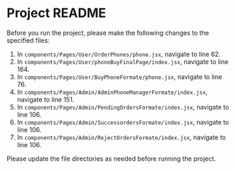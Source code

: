 # Project README

Before you run the project, please make the following changes to the specified files:

1. In `components/Pages/User/OrderPhones/phone.jsx`, navigate to line 62.
2. In `components/Pages/User/phoneBuyFinalPage/index.jsx`, navigate to line 164.
3. In `components/Pages/User/BuyPhoneFormate/phone.jsx`, navigate to line 76.
4. In `components/Pages/Admin/AdminPhoneManagerFormate/index.jsx`, navigate to line 151.
5. In `components/Pages/Admin/PendingOrdersFormate/index.jsx`, navigate to line 106.
6. In `components/Pages/Admin/SuccessordersFormate/index.jsx`, navigate to line 106.
7. In `components/Pages/Admin/RejectOrdersFormate/index.jsx`, navigate to line 106.

Please update the file directories as needed before running the project.

